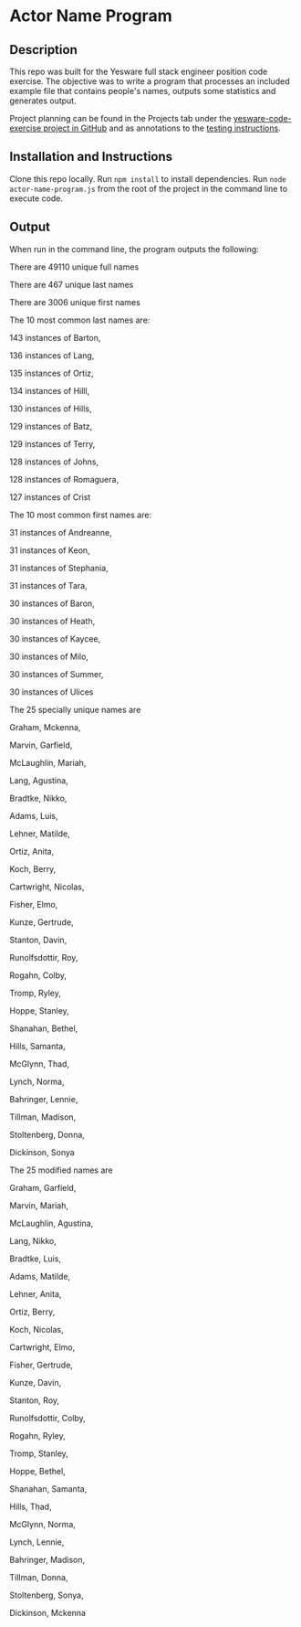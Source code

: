 # Actor Name Program

## Description
This repo was built for the Yesware full stack engineer position code exercise. 
The objective was to write a program that processes an included example file that contains people's names, outputs some statistics and generates output.

Project planning can be found in the Projects tab under the [yesware-code-exercise project in GitHub](https://github.com/RMartin0717/yesware-code-exercise/projects/1) and as annotations to the [testing instructions](https://docs.google.com/document/d/121xnO16QOjYMcMxcNrir6-dmjQHdKSOjwjqFjX3PVPY/edit).

## Installation and Instructions
Clone this repo locally.
Run `npm install` to install dependencies.
Run `node actor-name-program.js` from the root of the project in the command line to execute code.

## Output
When run in the command line, the program outputs the following:

There are 49110 unique full names

There are 467 unique last names

There are 3006 unique first names

The 10 most common last names are:

 143 instances of Barton,
 
 136 instances of Lang,
 
 135 instances of Ortiz,
 
 134 instances of Hilll,
 
 130 instances of Hills,
 
 129 instances of Batz,
 
 129 instances of Terry,
 
 128 instances of Johns,
 
 128 instances of Romaguera,
 
 127 instances of Crist

The 10 most common first names are:
 
 31 instances of Andreanne,
 
 31 instances of Keon,
 
 31 instances of Stephania,
 
 31 instances of Tara,
 
 30 instances of Baron,
 
 30 instances of Heath,
 
 30 instances of Kaycee,
 
 30 instances of Milo,
 
 30 instances of Summer,
 
 30 instances of Ulices

The 25 specially unique names are 
  
  Graham, Mckenna,
  
  Marvin, Garfield,
  
  McLaughlin, Mariah,
  
  Lang, Agustina,
  
  Bradtke, Nikko,
  
  Adams, Luis,
  
  Lehner, Matilde,
  
  Ortiz, Anita,
  
  Koch, Berry,
  
  Cartwright, Nicolas,
  
  Fisher, Elmo,
  
  Kunze, Gertrude,
  
  Stanton, Davin,
  
  Runolfsdottir, Roy,
  
  
  Rogahn, Colby,
  
  Tromp, Ryley,
  
  Hoppe, Stanley,
  
  Shanahan, Bethel,
  
  Hills, Samanta,
  
  McGlynn, Thad,
  
  Lynch, Norma,
  
  Bahringer, Lennie,
  
  Tillman, Madison,
  
  Stoltenberg, Donna,
  
  Dickinson, Sonya

The 25 modified names are 
  
  Graham, Garfield,
  
  Marvin, Mariah,
  
  McLaughlin, Agustina,
  
  Lang, Nikko,
  
  Bradtke, Luis,
  
  Adams, Matilde,
  
  Lehner, Anita,
  
  Ortiz, Berry,
  
  Koch, Nicolas,
  
  Cartwright, Elmo,
  
  Fisher, Gertrude,
  
  Kunze, Davin,
  
  Stanton, Roy,
  
  Runolfsdottir, Colby,
  
  Rogahn, Ryley,
  
  Tromp, Stanley,
  
  Hoppe, Bethel,
  
  Shanahan, Samanta,
  
  Hills, Thad,
  
  McGlynn, Norma,
  
  Lynch, Lennie,
  
  Bahringer, Madison,
  
  Tillman, Donna,
  
  Stoltenberg, Sonya,
  
  Dickinson, Mckenna
